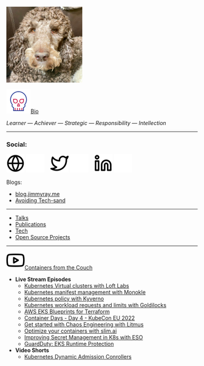 <!--### Hi there 👋


**jimmyraywv/jimmyraywv** is a ✨ _special_ ✨ repository because its `README.md` (this file) appears on your GitHub profile.

Here are some ideas to get you started:

- 🔭 I’m currently working on ...
- 🌱 I’m currently learning ...
- 👯 I’m looking to collaborate on ...
- 🤔 I’m looking for help with ...
- 💬 Ask me about ...
- 📫 How to reach me: ...
- 😄 Pronouns: ...
- ⚡ Fun fact: ...
-->

<!--<table style="border: 0px solid navy;"><tr><td><img src="/img/monk-lion.jpg" width="200">
  </td><td>
  <ul>
  <li><a href="/BIO.md" target="_blank">Bio</a></li>
  <li><a href="https://jimmyray.me/" target="_blank">About Me (site)</a></li></li>
</ul></td></tr></table>-->

<img src="/img/monk-lion.jpg" width="200"><br/>

[![website](./img/die-svgrepo-com.svg)](/BIO.md)[Bio](/BIO.md)

_Learner — Achiever — Strategic — Responsibility — Intellection_

---
### Social:
[![website](./img/globe-light.svg)](https://jimmyray.io#gh-light-mode-only)
[![website](./img/globe-dark.svg)](https://jimmyray.io#gh-dark-mode-only)
&nbsp;&nbsp;
[![website](./img/twitter-light.svg)](https://twitter.com/jimmyraywv#gh-light-mode-only)
[![website](./img/twitter-dark.svg)](https://twitter.com/jimmyraywv#gh-dark-mode-only)
&nbsp;&nbsp;
[![website](./img/linkedin-light.svg)](https://linkedin.com/in/iamjimmyray#gh-light-mode-only)
[![website](./img/linkedin-dark.svg)](https://linkedin.com/in/iamjimmyray#gh-dark-mode-only)

Blogs:
- [blog.jimmyray.me](https://blog.jimmyray.me)
- [Avoiding Tech-sand](https://www.techsand.com/)
---
- [Talks](/TALKS.md)
- [Publications](/PUBS.md)
- [Tech](/TECH.md)
- [Open Source Projects](/OSS.md)
---
![CFTC](/img/youtube-light.svg)[Containers from the Couch](https://www.youtube.com/c/ContainersfromtheCouch/videos)
- **Live Stream Episodes**
  - [Kubernetes Virtual clusters with Loft Labs](https://www.youtube.com/watch?v=a8fIyUd9438)
  - [Kubernetes manifest management with Monokle](https://www.youtube.com/watch?v=lsMTOVJJ84o)
  - [Kubernetes policy with Kyverno](https://www.youtube.com/watch?v=dHhgfyH5KRs)
  - [Kubernetes workload requests and limits with Goldilocks](https://www.youtube.com/watch?v=DfmQWYiwFDk)
  - [AWS EKS Blueprints for Terraform](https://www.youtube.com/watch?v=TXa-y-Uwh2w)
  - [Container Days - Day 4 - KubeCon EU 2022](https://www.twitch.tv/videos/1482772742)
  - [Get started with Chaos Engineering with Litmus](https://www.youtube.com/watch?v=5CI8d-SKBfc)
  - [Optimize your containers with slim.ai](https://www.youtube.com/watch?v=DA4ArZYJ1-E)
  - [Improving Secret Management in K8s with ESO](https://www.youtube.com/watch?v=FityN80Cpto)
  - [GuardDuty: EKS Runtime Protection](https://www.youtube.com/watch?v=Uf_5qVAond4)
- **Video Shorts**
  - [Kubernetes Dynamic Admission Conrollers](https://www.youtube.com/shorts/otEgN8nW1U8)




